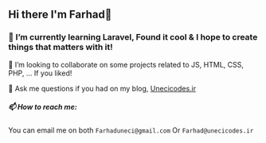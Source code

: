 ## Hi there I'm Farhad👋

### 🌱 I’m currently learning Laravel, Found it cool & I hope to create things that matters with it!

👯 I’m looking to collaborate on some projects related to JS, HTML, CSS, PHP, ... If you liked!

💬 Ask me questions if you had on my blog, [Unecicodes.ir](https://unecicodes.ir)

##### 📫 How to reach me: 
 You can email me on both ```Farhaduneci@gmail.com``` Or ```Farhad@unecicodes.ir```
 

